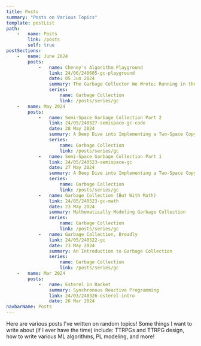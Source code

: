 ```yaml
---
title: Posts
summary: "Posts on Various Topics"
template: postList
path:
    -   name: Posts
        link: /posts
        self: true
postSections:
    -   name: June 2024
        posts:
            -   name: Cheney's Algorithm Playground
                link: 24/06/240605-gc-playground
                date: 05 Jun 2024
                summary: The Garbage Collector We Wrote; Running in the Browser
                series:
                    name: Garbage Collection
                    link: /posts/series/gc
    -   name: May 2024
        posts:
            -   name: Semi-Space Garbage Collection Part 2
                link: 24/05/240527-semispace-gc-code
                date: 28 May 2024
                summary: A Deep Dive into Implementing a Two-Space Copying Garbage Collector
                series:
                    name: Garbage Collection
                    link: /posts/series/gc
            -   name: Semi-Space Garbage Collection Part 1
                link: 24/05/240523-semispace-gc
                date: 27 May 2024
                summary: A Deep Dive into Implementing a Two-Space Copying Garbage Collector
                series:
                    name: Garbage Collection
                    link: /posts/series/gc
            -   name: Garbage Collection (But With Math)
                link: 24/05/240523-gc-math
                date: 23 May 2024
                summary: Mathematically Modeling Garbage Collection
                series:
                    name: Garbage Collection
                    link: /posts/series/gc
            -   name: Garbage Collection, Broadly
                link: 24/05/240522-gc
                date: 23 May 2024
                summary: An Introduction to Garbage Collection
                series:
                    name: Garbage Collection
                    link: /posts/series/gc
    -   name: Mar 2024
        posts: 
            -   name: Esterel in Racket
                summary: Synchronous Reactive Programming
                link: 24/03/240326-esterel-intro
                date: 26 Mar 2024
navbarName: Posts
---
```


Here are various posts I've written on random topics!
Some things I want to write about (if I ever have the time) include: TTRPGs and TTRPG design, how to write various ML algorithms, PL modeling, and more!
